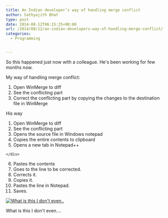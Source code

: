 ```yaml
---
title: An Indian developer’s way of handling merge conflict
author: Sathyajith Bhat
type: post
date: 2014-08-12T06:15:25+00:00
url: /2014/08/12/an-indian-developers-way-of-handling-merge-conflict/
categories:
  - Programming


---
```

So this happened just now with a colleague. He's been working for few months now.

My way of handling merge conflict:

  1. Open WinMerge to diff
  2. See the conflicting part
  3. Correct the conflicting part by copying the changes to the destination file in WinMerge

His way

  1. Open WinMerge to diff
  2. See the conflicting part
  3. Opens the source file in Windows notepad
  4. Copies the entire contents to clipboard
  5. <div class="msg Nth">
      Opens a new tab in Notepad++
    </div>

  6. Pastes the contents
  7. Goes to the line to be corrected.
  8. Corrects it.
  9. Copies it.
 10. Pastes the line in Notepad.
 11. Saves.<figure style="width: 372px" class="wp-caption aligncenter">

[<img src="https://i.stack.imgur.com/fTewC.jpg" alt="What is this I don't even.."   />][1]<figcaption class="wp-caption-text">What is this I don't even&#8230;.</figcaption></figure>

 [1]: https://i.stack.imgur.com/fTewC.jpg
